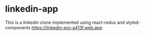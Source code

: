 # linkedin-app
This is a linkedin clone implemented using react-redux and styled-components
 https://linkedin-pro-a413f.web.app
